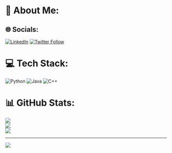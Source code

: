 # 💫 About Me:
## 🌐 Socials:
[![LinkedIn](https://img.shields.io/badge/LinkedIn-%230077B5.svg?logo=linkedin&logoColor=white)](https://linkedin.com/in/yashodint) 
[![Twitter Follow](https://img.shields.io/twitter/follow/yashodint?logo=X)](https://linkedin.com/in/yashodint) 

# 💻 Tech Stack:
![Python](https://img.shields.io/badge/python-3670A0?style=for-the-badge&logo=python&logoColor=ffdd54) ![Java](https://img.shields.io/badge/java-%23ED8B00.svg?style=for-the-badge&logo=java&logoColor=white) ![C++](https://img.shields.io/badge/c++-%2300599C.svg?style=for-the-badge&logo=c%2B%2B&logoColor=white)
# 📊 GitHub Stats:
![](https://github-readme-stats.vercel.app/api?username=yash-odint&theme=default&hide_border=true&include_all_commits=false&count_private=false)<br/>
![](https://github-readme-streak-stats.herokuapp.com/?user=yash-odint&theme=default&hide_border=true)<br/>
![](https://github-readme-stats.vercel.app/api/top-langs/?username=yash-odint&theme=default&hide_border=true&include_all_commits=false&count_private=false&layout=compact)

---
[![](https://visitcount.itsvg.in/api?id=yash-odint&icon=0&color=0)](https://visitcount.itsvg.in)
